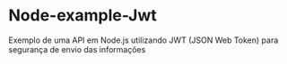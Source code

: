 # Node-example-Jwt
Exemplo de uma API em Node.js utilizando JWT (JSON Web Token) para segurança de envio das informações
